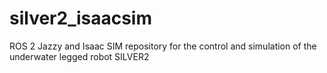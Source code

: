 # silver2_isaacsim
ROS 2 Jazzy and Isaac SIM repository for the control and simulation of the underwater legged robot SILVER2
